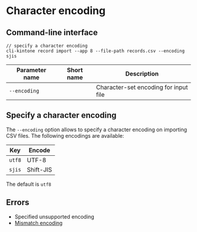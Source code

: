 # Character encoding

## Command-line interface

```shell
// specify a character encoding
cli-kintone record import --app 8 --file-path records.csv --encoding sjis
```

| Parameter name | Short name | Description                           |
| -------------- | ---------- | ------------------------------------- |
| `--encoding`   |            | Character-set encoding for input file |

## Specify a character encoding

The `--encoding` option allows to specify a character encoding on importing CSV files. The following encodings are available:

| Key    | Encode    |
| ------ | --------- |
| `utf8` | UTF-8     |
| `sjis` | Shift-JIS |

The default is `utf8`

## Errors

- Specified unsupported encoding
- [Mismatch encoding](../errors/mismatch-encoding)
